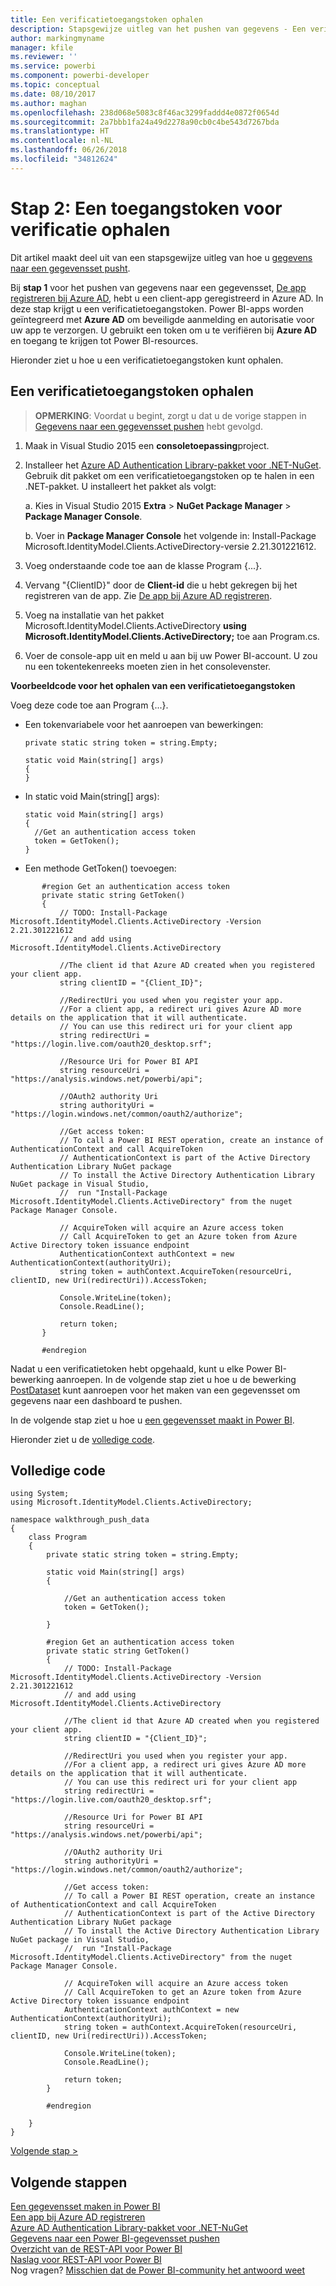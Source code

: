 ```yaml
---
title: Een verificatietoegangstoken ophalen
description: Stapsgewijze uitleg van het pushen van gegevens - Een verificatietoegangstoken ophalen
author: markingmyname
manager: kfile
ms.reviewer: ''
ms.service: powerbi
ms.component: powerbi-developer
ms.topic: conceptual
ms.date: 08/10/2017
ms.author: maghan
ms.openlocfilehash: 238d068e5083c8f46ac3299faddd4e0872f0654d
ms.sourcegitcommit: 2a7bbb1fa24a49d2278a90cb0c4be543d7267bda
ms.translationtype: HT
ms.contentlocale: nl-NL
ms.lasthandoff: 06/26/2018
ms.locfileid: "34812624"
---
```

# <a name="step-2-get-an-authentication-access-token"></a>Stap 2: Een toegangstoken voor verificatie ophalen
Dit artikel maakt deel uit van een stapsgewijze uitleg van hoe u [gegevens naar een gegevensset pusht](walkthrough-push-data.md).

Bij **stap 1** voor het pushen van gegevens naar een gegevensset, [De app registreren bij Azure AD](walkthrough-push-data-register-app-with-azure-ad.md), hebt u een client-app geregistreerd in Azure AD. In deze stap krijgt u een verificatietoegangstoken. Power BI-apps worden geïntegreerd met **Azure AD** om beveiligde aanmelding en autorisatie voor uw app te verzorgen. U gebruikt een token om u te verifiëren bij **Azure AD** en toegang te krijgen tot Power BI-resources.

Hieronder ziet u hoe u een verificatietoegangstoken kunt ophalen.

## <a name="get-an-authentication-access-token"></a>Een verificatietoegangstoken ophalen
> **OPMERKING**: Voordat u begint, zorgt u dat u de vorige stappen in [Gegevens naar een gegevensset pushen](walkthrough-push-data.md) hebt gevolgd.
> 
> 

1. Maak in Visual Studio 2015 een **consoletoepassing**project.
2. Installeer het [Azure AD Authentication Library-pakket voor .NET-NuGet](https://www.nuget.org/packages/Microsoft.IdentityModel.Clients.ActiveDirectory/). Gebruik dit pakket om een verificatietoegangstoken op te halen in een .NET-pakket. U installeert het pakket als volgt:
   
     a. Kies in Visual Studio 2015 **Extra** > **NuGet Package Manager** > **Package Manager Console**.
   
     b. Voer in **Package Manager Console** het volgende in: Install-Package Microsoft.IdentityModel.Clients.ActiveDirectory-versie 2.21.301221612.
3. Voeg onderstaande code toe aan de klasse Program {...}.
4. Vervang "{ClientID}" door de **Client-id** die u hebt gekregen bij het registreren van de app. Zie [De app bij Azure AD registreren](walkthrough-push-data-register-app-with-azure-ad.md).
5. Voeg na installatie van het pakket Microsoft.IdentityModel.Clients.ActiveDirectory **using Microsoft.IdentityModel.Clients.ActiveDirectory;** toe aan Program.cs.
6. Voer de console-app uit en meld u aan bij uw Power BI-account. U zou nu een tokentekenreeks moeten zien in het consolevenster.

**Voorbeeldcode voor het ophalen van een verificatietoegangstoken**

Voeg deze code toe aan Program {...}.

* Een tokenvariabele voor het aanroepen van bewerkingen:
  
  ```
  private static string token = string.Empty;
  
  static void Main(string[] args)
  {
  }
  ```
* In static void Main(string[] args):
  
  ```
  static void Main(string[] args)
  {
    //Get an authentication access token
    token = GetToken();
  }
  ```
* Een methode GetToken() toevoegen:

```
       #region Get an authentication access token
       private static string GetToken()
       {
           // TODO: Install-Package Microsoft.IdentityModel.Clients.ActiveDirectory -Version 2.21.301221612
           // and add using Microsoft.IdentityModel.Clients.ActiveDirectory

           //The client id that Azure AD created when you registered your client app.
           string clientID = "{Client_ID}";

           //RedirectUri you used when you register your app.
           //For a client app, a redirect uri gives Azure AD more details on the application that it will authenticate.
           // You can use this redirect uri for your client app
           string redirectUri = "https://login.live.com/oauth20_desktop.srf";

           //Resource Uri for Power BI API
           string resourceUri = "https://analysis.windows.net/powerbi/api";

           //OAuth2 authority Uri
           string authorityUri = "https://login.windows.net/common/oauth2/authorize";

           //Get access token:
           // To call a Power BI REST operation, create an instance of AuthenticationContext and call AcquireToken
           // AuthenticationContext is part of the Active Directory Authentication Library NuGet package
           // To install the Active Directory Authentication Library NuGet package in Visual Studio,
           //  run "Install-Package Microsoft.IdentityModel.Clients.ActiveDirectory" from the nuget Package Manager Console.

           // AcquireToken will acquire an Azure access token
           // Call AcquireToken to get an Azure token from Azure Active Directory token issuance endpoint
           AuthenticationContext authContext = new AuthenticationContext(authorityUri);
           string token = authContext.AcquireToken(resourceUri, clientID, new Uri(redirectUri)).AccessToken;

           Console.WriteLine(token);
           Console.ReadLine();

           return token;
       }

       #endregion
```

Nadat u een verificatietoken hebt opgehaald, kunt u elke Power BI-bewerking aanroepen. In de volgende stap ziet u hoe u de bewerking [PostDataset](https://docs.microsoft.com/rest/api/power-bi/pushdatasets) kunt aanroepen voor het maken van een gegevensset om gegevens naar een dashboard te pushen.

In de volgende stap ziet u hoe u [een gegevensset maakt in Power BI](walkthrough-push-data-create-dataset.md).

Hieronder ziet u de [volledige code](#code).

<a name="code"/>

## <a name="complete-code-listing"></a>Volledige code
    using System;
    using Microsoft.IdentityModel.Clients.ActiveDirectory;

    namespace walkthrough_push_data
    {
        class Program
        {
            private static string token = string.Empty;

            static void Main(string[] args)
            {

                //Get an authentication access token
                token = GetToken();

            }

            #region Get an authentication access token
            private static string GetToken()
            {
                // TODO: Install-Package Microsoft.IdentityModel.Clients.ActiveDirectory -Version 2.21.301221612
                // and add using Microsoft.IdentityModel.Clients.ActiveDirectory

                //The client id that Azure AD created when you registered your client app.
                string clientID = "{Client_ID}";

                //RedirectUri you used when you register your app.
                //For a client app, a redirect uri gives Azure AD more details on the application that it will authenticate.
                // You can use this redirect uri for your client app
                string redirectUri = "https://login.live.com/oauth20_desktop.srf";

                //Resource Uri for Power BI API
                string resourceUri = "https://analysis.windows.net/powerbi/api";

                //OAuth2 authority Uri
                string authorityUri = "https://login.windows.net/common/oauth2/authorize";

                //Get access token:
                // To call a Power BI REST operation, create an instance of AuthenticationContext and call AcquireToken
                // AuthenticationContext is part of the Active Directory Authentication Library NuGet package
                // To install the Active Directory Authentication Library NuGet package in Visual Studio,
                //  run "Install-Package Microsoft.IdentityModel.Clients.ActiveDirectory" from the nuget Package Manager Console.

                // AcquireToken will acquire an Azure access token
                // Call AcquireToken to get an Azure token from Azure Active Directory token issuance endpoint
                AuthenticationContext authContext = new AuthenticationContext(authorityUri);
                string token = authContext.AcquireToken(resourceUri, clientID, new Uri(redirectUri)).AccessToken;

                Console.WriteLine(token);
                Console.ReadLine();

                return token;
            }

            #endregion

        }
    }


[Volgende stap >](walkthrough-push-data-create-dataset.md)

## <a name="next-steps"></a>Volgende stappen
[Een gegevensset maken in Power BI](walkthrough-push-data-create-dataset.md)  
[Een app bij Azure AD registreren](walkthrough-push-data-register-app-with-azure-ad.md)  
[Azure AD Authentication Library-pakket voor .NET-NuGet](https://www.nuget.org/packages/Microsoft.IdentityModel.Clients.ActiveDirectory/)  
[Gegevens naar een Power BI-gegevensset pushen](walkthrough-push-data.md)  
[Overzicht van de REST-API voor Power BI](overview-of-power-bi-rest-api.md)  
[Naslag voor REST-API voor Power BI](https://docs.microsoft.com/rest/api/power-bi/)  
Nog vragen? [Misschien dat de Power BI-community het antwoord weet](http://community.powerbi.com/)


